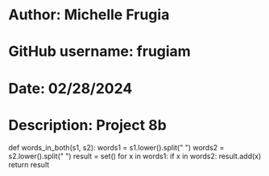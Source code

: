 # Author: Michelle Frugia
# GitHub username: frugiam
# Date: 02/28/2024
# Description: Project 8b

def words_in_both(s1, s2):
    words1 = s1.lower().split(" ")
    words2 = s2.lower().split(" ")
    result = set()
    for x in words1:
        if x in words2:
            result.add(x)
    return result
